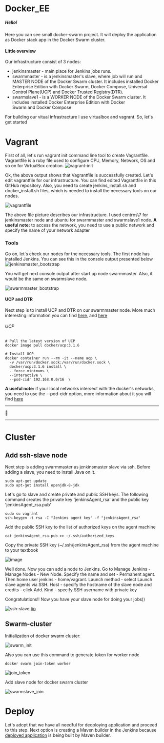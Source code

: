 # Docker_EE

##### Hello!
Here you can see small docker-swarm project. It will deploy the application as Docker stack app in the Docker Swarm cluster.
####  Little overview
Our infrastructure consist of 3 nodes:
* jenkinsmaster - main place for Jenkins jobs runs.
* swarmmaster - is a jenkinsmaster's slave, where job will run and MASTER NODE of the Docker Swarm cluster. It includes installed Docker Enterprise Edition with Docker Swarm, Docker Compose, Universal Control Plane(UCP) and Docker Trusted Registry(DTR).
* swarmslave1 - is a WORKER NODE of the Docker Swarm cluster. It includes installed Docker Enterprise Edition with Docker Swarm and Docker Compose

For building our vitual infrastracture I use virtualbox and vagrant. So, let's get started

# Vagrant
First of all, let's run vagrant init command line tool to create Vagrantfile. Vagrantfile is a ruby file used to configure CPU, Memory, Network, OS and so on for VirtualBox creation.
![vagrant-init](https://user-images.githubusercontent.com/30426958/56807807-7ad8da00-6838-11e9-86f2-ee79e1368a08.png)

Ok, the above output shows that Vagrantfile is successfully created. Let's edit vagrantfile for our infrastructure. You can find edited Vagrantfile in this GitHub repository. Also, you need to create jenkins_install.sh and docker_install.sh files, which is needed to install the necessary tools on our nodes.

![vagrantfile](https://user-images.githubusercontent.com/30426958/56931166-c9f86680-6ae7-11e9-9a4b-e6f8b91eb83b.png)

The above file picture describes our infrastructure. I used centros\7 for jenkinsmaster node and ubuntu for swarmmaster  and swarmslave1 node. 
**A useful note:** to access the network, you need to use a public network and specify the name of your network adapter
### Tools
Go on, let's check our nodes for the necessary tools. The first node has installed Jenkins. You can see this in the console output presented below
![jenkinsmaster_bootstrap](https://user-images.githubusercontent.com/30426958/56929175-a03c4100-6ae1-11e9-9c8c-f52a42a27f44.png)

You will get next console output after start up node swarmmaster. Also, it would be the same on swarmslave node.

![swarmmaster_bootstrap](https://user-images.githubusercontent.com/30426958/56930708-56a22500-6ae6-11e9-8fc5-244fd028d8fe.png)

#### UCP and DTR
Next step is to install UCP and DTR on our swarmmaster node. More much interesting information you can find [here](https://docs.docker.com/ee/ucp/admin/install/ "Universal Control Plane"), and [here](https://docs.docker.com/ee/dtr/admin/install/ "Docker Trusted Registry")

###### UCP
```shell
# Pull the latest version of UCP
docker image pull docker/ucp:3.1.6

# Install UCP
docker container run --rm -it --name ucp \
  -v /var/run/docker.sock:/var/run/docker.sock \
  docker/ucp:3.1.6 install \
  --force-minimums \
  --interactive \
  --pod-cidr 192.168.0.0/16  \
  ```
  **A useful note:** if your local networks intersect with the docker's networks, you need to use the --pod-cidr option, more information about it you will find [here](https://docs.docker.com/reference/ucp/3.1/cli/install/ "Options")

---

🦎

---
 
 # Cluster
 
 ## Add ssh-slave node 
 
 Next step is adding swarmmaster as jenkinsmaster slave via ssh. Before adding a slave, you need to install Java on it.
 ```shell
 sudo apt-get update
 sudo apt-get install openjdk-8-jdk
  ```
  
Let's go to slave and create private and public SSH keys. The following command creates the private key 'jenkinsAgent_rsa' and the public key 'jenkinsAgent_rsa.pub' 
```shell
sudo su vagrant    
ssh-keygen -t rsa -C "Jenkins agent key" -f "jenkinsAgent_rsa"
```
Add the public SSH key to the list of authorized keys on the agent machine
 ```shell
 cat jenkinsAgent_rsa.pub >> ~/.ssh/authorized_keys
 ```
 Copy the private SSH key (~/.ssh/jenkinsAgent_rsa) from the agent machine to your textbook
 
![image](https://user-images.githubusercontent.com/30426958/57023749-86167600-6c3b-11e9-8ead-bd7ff09a4c5c.png)

Well done. Now you can add a node to Jenkins. Go to Manage Jenkins - Manage Nodes - New Node. Specify the name and set - Permanent agent. Then home user jenkins - home/vagrant. Launch method - select Launch slave agents via SSH. Host - specify the hostname of the slave node and credits - click Add. Kind - specify SSH username with private key

Congratulations!! Now you have your slave node for doing your jobs))

![ssh-slave](https://user-images.githubusercontent.com/30426958/57112400-80f31d00-6d48-11e9-896c-6d29aa6c98cb.png)
[tip](https://devopscube.com/setup-slaves-on-jenkins-2/ "ssh-agent-setup")
## Swarm-cluster

Initialization of docker swarm cluster:

![swarm_init](https://user-images.githubusercontent.com/30426958/56969044-0621da80-6b6d-11e9-890c-7ddcda010b04.png)

Also you can use this command to generate token for worker node
```shell
docker swarm join-token worker
```
![join_token](https://user-images.githubusercontent.com/30426958/57021687-9cb9ce80-6c35-11e9-8801-4a4a8bfbd9dc.png)

Add slave node for docker swarm cluster

![swarmslave_join](https://user-images.githubusercontent.com/30426958/56969151-3bc6c380-6b6d-11e9-9e09-cb25d0302984.png)

# Deploy
Let's adopt that we have all needful for deoploying application and proceed to this step.
Next option is creating a Maven builder in the Jenkins because [deployed application](https://github.com/sqshq/PiggyMetrics "piggymetriks") is being built by Maven builder.
